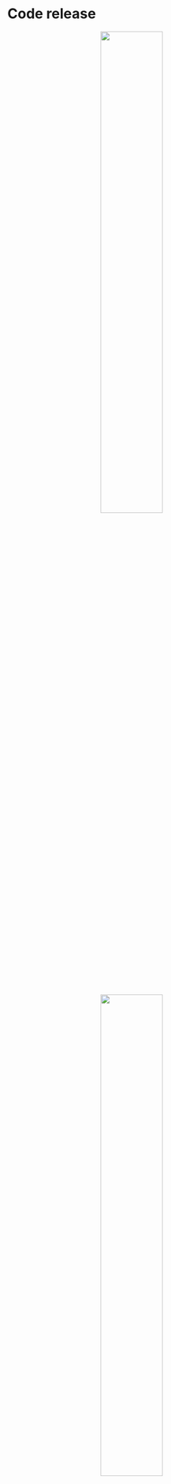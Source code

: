 # Code release

<div align="center">
  <img width="50%" src="https://github.com/user-attachments/assets/f4313292-7e28-4b98-8c39-8c1ba4548509" />
  <img width="50%" src="https://github.com/user-attachments/assets/860dd65e-6d9a-4f58-ab36-edc0c8accbea" />
</div>

These are companion scripts to the manuscript "Self-Supervised Maize Kernel Classification and Segmentation for Embryo Identification", which has been submitted to the journal Frontiers in Plant Science.

* evaluate.py takes an existing model and formatted data directory to evaluate model performance.
* pipeline.py is a vision pipeline which takes a backbone trained by self-supervision or one which is preloaded, and trains it on labeled data.

The trained models can be found at https://zenodo.org/record/7577017, along with the accompanying dataset.

